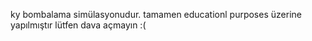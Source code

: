 ky bombalama simülasyonudur. tamamen educationl purposes üzerine yapılmıştır lütfen dava açmayın :(
